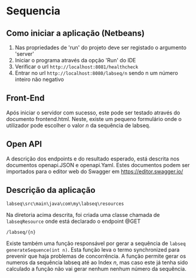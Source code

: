 # Sequencia

## Como iniciar a aplicação (Netbeans)

1. Nas propriedades de 'run' do projeto deve ser registado o argumento 'server'
2. Iniciar o programa através da opção 'Run' do IDE
3. Verificar o url `http://localhost:8081/healthcheck`
4. Entrar no url `http://localhost:8080/labseq/n` sendo n um número inteiro não negativo

## Front-End

Após iniciar o servidor com sucesso, este pode ser testado através do documento frontend.html. Neste, existe um pequeno formulário onde o utilizador pode escolher o valor _n_ da sequência de labseq.

## Open API

A descrição dos endpoints e do resultado esperado, está descrita nos documentos openapi.JSON e openapi.Yaml. Estes documentos podem ser importados para o editor web do Swagger em https://editor.swagger.io/

## Descrição da aplicação

    labseq\src\main\java\com\my\labseq\resources

Na diretoria acima descrita, foi criada uma classe chamada de `labseqResource` onde está declarado o endpoint @GET

    /labseq/{n}

Existe também uma função responsável por gerar a sequência de `labseq generateSequence(int n)`. Esta função leva o termo synchronized para prevenir que haja problemas de concorrência. A função permite gerar os numeros da sequência labseq até ao Index _n_, mas caso este já tenha sido calculado a função não vai gerar nenhum nenhum número da sequência.
